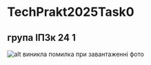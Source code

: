 # TechPrakt2025Task0
## група ІПЗк 24 1
![alt виникла помилка при завантаженні фото]("https://fundraiser.games/uploads/images/companies/22/0837f1e1bbf772079f3a9c898090784a.png")
